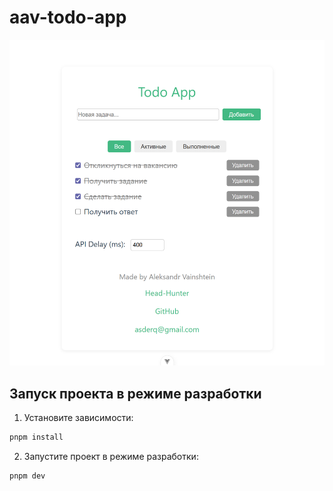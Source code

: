 # aav-todo-app

![alt text](todo.png)

## Запуск проекта в режиме разработки

1. Установите зависимости:

```sh
pnpm install
```

2. Запустите проект в режиме разработки:

```sh
pnpm dev
```
